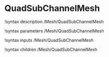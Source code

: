 # QuadSubChannelMesh

!syntax description /Mesh/QuadSubChannelMesh

!syntax parameters /Mesh/QuadSubChannelMesh

!syntax inputs /Mesh/QuadSubChannelMesh

!syntax children /Mesh/QuadSubChannelMesh
